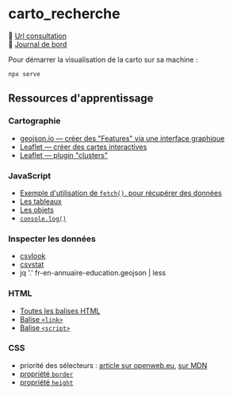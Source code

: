 # carto_recherche

🔎 [Url consultation](https://sofiaboulaarab.github.io/carto_recherche/)<br>
📰 [Journal de bord](journaldebord.md)

Pour démarrer la visualisation de la carto sur sa machine :

```shell
npx serve
```


## Ressources d'apprentissage

### Cartographie

- [geojson.io — créer des "Features" via une interface graphique](http://geojson.io)
- [Leaflet — créer des cartes interactives](https://leafletjs.com/)
- [Leaflet — plugin "clusters"](https://github.com/Leaflet/Leaflet.markercluster)

### JavaScript

- [Exemple d'utilisation de `fetch()`, pour récupérer des données](https://github.com/mdn/fetch-examples/blob/master/fetch-json/index.html)
- [Les tableaux](https://oncletom.io/node.js/chapter-03/#array)
- [Les objets](https://oncletom.io/node.js/chapter-03/#object)
- [`console.log()`](https://developer.mozilla.org/fr/docs/Web/API/Console)

### Inspecter les données

- [csvlook](https://csvkit.readthedocs.io/en/latest/scripts/csvlook.html)
- [csvstat](https://csvkit.readthedocs.io/en/latest/scripts/csvstat.html)
- jq '.' fr-en-annuaire-education.geojson | less

### HTML

- [Toutes les balises HTML](https://developer.mozilla.org/en-US/docs/Web/HTML/Element)
- [Balise `<link>`](https://developer.mozilla.org/en-US/docs/Web/HTML/Element/link)
- [Balise `<script>`](https://developer.mozilla.org/en-US/docs/Web/HTML/Element/script)

### CSS

- priorité des sélecteurs : [article sur openweb.eu](https://openweb.eu.org/articles/cascade_css), [sur MDN](https://developer.mozilla.org/fr/docs/CSS/Premiers_pas/Les_s%C3%A9lecteurs)
- [propriété `border`](https://developer.mozilla.org/en-US/docs/Web/CSS/border)
- [propriété `height`](https://developer.mozilla.org/en-US/docs/Web/CSS/height)

